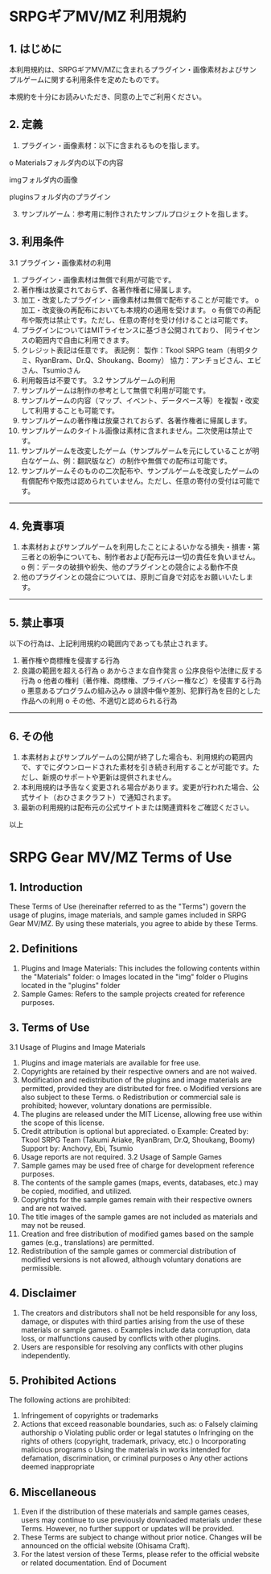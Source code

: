 # SRPGギアMV/MZ 利用規約

## 1. はじめに
本利用規約は、SRPGギアMV/MZに含まれるプラグイン・画像素材およびサンプルゲームに関する利用条件を定めたものです。

本規約を十分にお読みいただき、同意の上でご利用ください。

## 2. 定義
1.	プラグイン・画像素材：以下に含まれるものを指します。

   o	Materialsフォルダ内の以下の内容
  
   imgフォルダ内の画像
  
   pluginsフォルダ内のプラグイン

3.	サンプルゲーム：参考用に制作されたサンプルプロジェクトを指します。

## 3. 利用条件
3.1 プラグイン・画像素材の利用
1.	プラグイン・画像素材は無償で利用が可能です。
2.	著作権は放棄されておらず、各著作権者に帰属します。
3.	加工・改変したプラグイン・画像素材は無償で配布することが可能です。
o	加工・改変後の再配布においても本規約の適用を受けます。
o	有償での再配布や販売は禁止です。ただし、任意の寄付を受け付けることは可能です。
4.	プラグインについてはMITライセンスに基づき公開されており、
同ライセンスの範囲内で自由に利用できます。
5.	クレジット表記は任意です。
表記例：
	製作：Tkool SRPG team（有明タクミ、RyanBram、Dr.Q、Shoukang、Boomy）
	協力：アンチョビさん、エビさん、Tsumioさん
6.	利用報告は不要です。
3.2 サンプルゲームの利用
1.	サンプルゲームは制作の参考として無償で利用が可能です。
2.	サンプルゲームの内容（マップ、イベント、データベース等）を複製・改変して利用することも可能です。
3.	サンプルゲームの著作権は放棄されておらず、各著作権者に帰属します。
4.	サンプルゲームのタイトル画像は素材に含まれません。二次使用は禁止です。
5.	サンプルゲームを改変したゲーム（サンプルゲームを元にしていることが明白なゲーム、例：翻訳版など）の制作や無償での配布は可能です。
6.	サンプルゲームそのものの二次配布や、サンプルゲームを改変したゲームの有償配布や販売は認められていません。ただし、任意の寄付の受付は可能です。
________________________________________
## 4. 免責事項
1.	本素材およびサンプルゲームを利用したことによるいかなる損失・損害・第三者との紛争についても、制作者および配布元は一切の責任を負いません。
o	例：データの破損や紛失、他のプラグインとの競合による動作不良
2.	他のプラグインとの競合については、原則ご自身で対応をお願いいたします。
________________________________________
## 5. 禁止事項
以下の行為は、上記利用規約の範囲内であっても禁止されます。
1.	著作権や商標権を侵害する行為
2.	良識の範囲を超える行為
o	あからさまな自作発言
o	公序良俗や法律に反する行為
o	他者の権利（著作権、商標権、プライバシー権など）を侵害する行為
o	悪意あるプログラムの組み込み
o	誹謗中傷や差別、犯罪行為を目的とした作品への利用
o	その他、不適切と認められる行為
________________________________________
## 6. その他
1.	本素材およびサンプルゲームの公開が終了した場合も、利用規約の範囲内で、すでにダウンロードされた素材を引き続き利用することが可能です。ただし、新規のサポートや更新は提供されません。
2.	本利用規約は予告なく変更される場合があります。変更が行われた場合、公式サイト（おひさまクラフト）で通知されます。
3.	最新の利用規約は配布元の公式サイトまたは関連資料をご確認ください。

以上

# SRPG Gear MV/MZ Terms of Use

## 1. Introduction
These Terms of Use (hereinafter referred to as the "Terms") govern the usage of plugins, image materials, and sample games included in SRPG Gear MV/MZ. By using these materials, you agree to abide by these Terms.

## 2. Definitions
1.	Plugins and Image Materials: This includes the following contents within the "Materials" folder:
o	Images located in the "img" folder
o	Plugins located in the "plugins" folder
2.	Sample Games: Refers to the sample projects created for reference purposes.

## 3. Terms of Use
3.1 Usage of Plugins and Image Materials
1.	Plugins and image materials are available for free use.
2.	Copyrights are retained by their respective owners and are not waived.
3.	Modification and redistribution of the plugins and image materials are permitted, provided they are distributed for free.
o	Modified versions are also subject to these Terms.
o	Redistribution or commercial sale is prohibited; however, voluntary donations are permissible.
4.	The plugins are released under the MIT License, allowing free use within the scope of this license.
5.	Credit attribution is optional but appreciated.
o	Example:
	Created by: Tkool SRPG Team (Takumi Ariake, RyanBram, Dr.Q, Shoukang, Boomy)
	Support by: Anchovy, Ebi, Tsumio
6.	Usage reports are not required.
3.2 Usage of Sample Games
1.	Sample games may be used free of charge for development reference purposes.
2.	The contents of the sample games (maps, events, databases, etc.) may be copied, modified, and utilized.
3.	Copyrights for the sample games remain with their respective owners and are not waived.
4.	The title images of the sample games are not included as materials and may not be reused.
5.	Creation and free distribution of modified games based on the sample games (e.g., translations) are permitted.
6.	Redistribution of the sample games or commercial distribution of modified versions is not allowed, although voluntary donations are permissible.

## 4. Disclaimer
1.	The creators and distributors shall not be held responsible for any loss, damage, or disputes with third parties arising from the use of these materials or sample games.
o	Examples include data corruption, data loss, or malfunctions caused by conflicts with other plugins.
2.	Users are responsible for resolving any conflicts with other plugins independently.

## 5. Prohibited Actions
The following actions are prohibited:
1.	Infringement of copyrights or trademarks
2.	Actions that exceed reasonable boundaries, such as:
o	Falsely claiming authorship
o	Violating public order or legal statutes
o	Infringing on the rights of others (copyright, trademark, privacy, etc.)
o	Incorporating malicious programs
o	Using the materials in works intended for defamation, discrimination, or criminal purposes
o	Any other actions deemed inappropriate

## 6. Miscellaneous
1.	Even if the distribution of these materials and sample games ceases, users may continue to use previously downloaded materials under these Terms. However, no further support or updates will be provided.
2.	These Terms are subject to change without prior notice. Changes will be announced on the official website (Ohisama Craft).
3.	For the latest version of these Terms, please refer to the official website or related documentation.
End of Document
